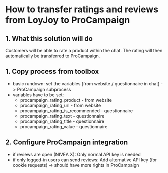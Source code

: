 # How to transfer ratings and reviews from LoyJoy to ProCampaign

## 1. What this solution will do

Customers will be able to rate a product within the chat. The rating will then automatically be transferred to ProCampaign.

## 1. Copy process from toolbox
  - basic rundown: set the variables (from website / questionnaire in chat) -> ProCampaign subprocess
  - variables have to be set:
    - procampaign_rating_product - from website
    - procampaign_rating_url - from website
    - procampaign_rating_is_recommended - questionnaire
    - procampaign_rating_text - questionnaire
    - procampaign_rating_title - questionnaire
    - procampaign_rating_value - questionnaire
## 2. Configure ProCampaign integration
  - if reviews are open (NIVEA X): Only normal API key is needed
  - if only logged-in users can send reviews: Add alternative API key (for cookie requests) -> should have more rights in ProCampaign
  
  
